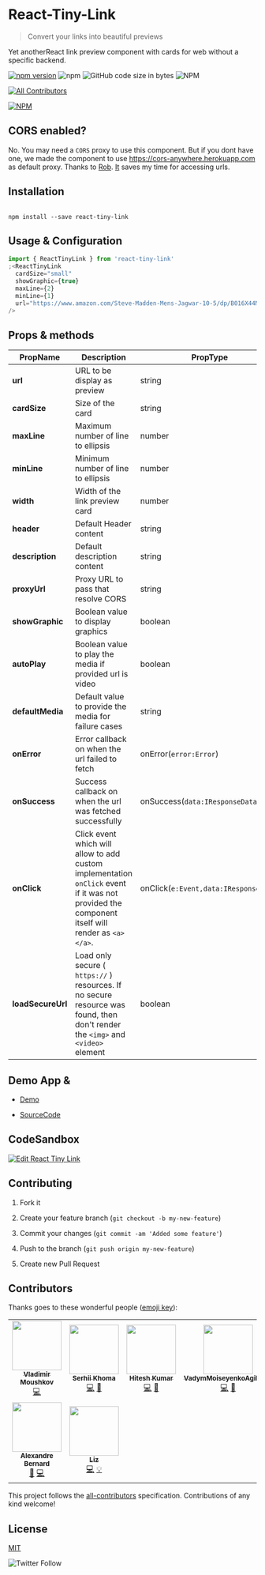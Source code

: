 # React-Tiny-Link

> Convert your links into beautiful previews

Yet anotherReact link preview component with cards for web without a specific backend.

[![npm version](https://badge.fury.io/js/react-tiny-link.svg)](https://badge.fury.io/js/react-tiny-link) ![npm](https://img.shields.io/npm/v/react-tiny-link.svg) ![GitHub code size in bytes](https://img.shields.io/github/languages/code-size/winhtaikaung/react-tiny-link.svg) ![NPM](https://img.shields.io/npm/l/react-tiny-link.svg)

[![All Contributors](https://img.shields.io/badge/all_contributors-1-orange.svg?style=flat-square)](#contributors)

[![NPM](https://nodei.co/npm/react-tiny-link.png)](https://nodei.co/npm/react-tiny-link/)

## CORS enabled?

No. You may need a `CORS` proxy to use this component. But if you dont have one, we made the component to use https://cors-anywhere.herokuapp.com as default proxy. Thanks to [Rob](https://github.com/Rob--W). [It](https://cors-anywhere.herokuapp.com) saves my time for accessing urls.

## Installation

```

npm install --save react-tiny-link

```

## Usage & Configuration

```javascript
import { ReactTinyLink } from 'react-tiny-link'
;<ReactTinyLink
  cardSize="small"
  showGraphic={true}
  maxLine={2}
  minLine={1}
  url="https://www.amazon.com/Steve-Madden-Mens-Jagwar-10-5/dp/B016X44MKA/ref=lp_18637582011_1_1?srs=18637582011&ie=UTF8&qid=1550721409&sr=8-1"
/>
```

## Props & methods

| PropName          | Description                                                                                                                                     | PropType                              | value                                          | required |
| ----------------- | ----------------------------------------------------------------------------------------------------------------------------------------------- | ------------------------------------- | ---------------------------------------------- | -------- |
| **url**           | URL to be display as preview                                                                                                                    | string                                |                                                | `true`   |
| **cardSize**      | Size of the card                                                                                                                                | string                                | default (`small`) `small`,`large`              | `false`  |
| **maxLine**       | Maximum number of line to ellipsis                                                                                                              | number                                | 2                                              | `false`  |
| **minLine**       | Minimum number of line to ellipsis                                                                                                              | number                                | 1                                              | `false`  |
| **width**         | Width of the link preview card                                                                                                                  | number                                | default(`100vw`)                               | `false`  |
| **header**        | Default Header content                                                                                                                          | string                                | null                                           | `false`  |
| **description**   | Default description content                                                                                                                     | string                                | null                                           | `false`  |
| **proxyUrl**      | Proxy URL to pass that resolve CORS                                                                                                             | string                                | default(`https://cors-anywhere.herokuapp.com`) | `false`  |
| **showGraphic**   | Boolean value to display graphics                                                                                                               | boolean                               | default(`true`)                                | `false`  |
| **autoPlay**      | Boolean value to play the media if provided url is video                                                                                        | boolean                               | default(`false`)                               | `false`  |
| **defaultMedia**  | Default value to provide the media for failure cases                                                                                            | string                                | N.A                                            | `false`  |
| **onError**       | Error callback on when the url failed to fetch                                                                                                  | onError(`error:Error`)                | N.A                                            | `false`  |
| **onSuccess**     | Success callback on when the url was fetched successfully                                                                                       | onSuccess(`data:IResponseData`)       | N.A                                            | `false`  |
| **onClick**       | Click event which will allow to add custom implementation `onClick` event if it was not provided the component itself will render as `<a></a>`. | onClick(`e:Event,data:IResponseData`) | default(`null`)                                | `false`  |
| **loadSecureUrl** | Load only secure ( `https://` ) resources. If no secure resource was found, then don't render the `<img>` and `<video>` element                 | boolean                               | default(`false`)                               | `false`  |

## Demo App &

- [Demo](https://winhtaikaung.github.io/react-tiny-link/)

- [SourceCode](https://github.com/winhtaikaung/react-tiny-link/)

## CodeSandbox

[![Edit React Tiny Link](https://codesandbox.io/static/img/play-codesandbox.svg)](https://codesandbox.io/s/monp6n08n8?fontsize=14)

## Contributing

1. Fork it

2. Create your feature branch (`git checkout -b my-new-feature`)

3. Commit your changes (`git commit -am 'Added some feature'`)

4. Push to the branch (`git push origin my-new-feature`)

5. Create new Pull Request

## Contributors

Thanks goes to these wonderful people ([emoji key](https://allcontributors.org/docs/en/emoji-key)):

<!-- ALL-CONTRIBUTORS-LIST:START - Do not remove or modify this section -->
<!-- prettier-ignore-start -->
<!-- markdownlint-disable -->
<table>
  <tr>
    <td align="center"><a href="https://github.com/vladimirmoushkov"><img src="https://avatars1.githubusercontent.com/u/21225376?v=4" width="100px;" alt=""/><br /><sub><b>Vladimir Moushkov</b></sub></a><br /><a href="https://github.com/winhtaikaung/react-tiny-link/commits?author=vladimirmoushkov" title="Code">💻</a></td>
    <td align="center"><a href="https://bitbucket.org/srghma"><img src="https://avatars2.githubusercontent.com/u/7573215?v=4" width="100px;" alt=""/><br /><sub><b>Serhii Khoma</b></sub></a><br /><a href="https://github.com/winhtaikaung/react-tiny-link/commits?author=srghma" title="Code">💻</a> <a href="https://github.com/winhtaikaung/react-tiny-link/issues?q=author%3Asrghma" title="Bug reports">🐛</a></td>
    <td align="center"><a href="http://hitesh399.github.io/"><img src="https://avatars3.githubusercontent.com/u/15153925?v=4" width="100px;" alt=""/><br /><sub><b>Hitesh Kumar</b></sub></a><br /><a href="https://github.com/winhtaikaung/react-tiny-link/commits?author=hitesh399" title="Code">💻</a> <a href="https://github.com/winhtaikaung/react-tiny-link/issues?q=author%3Ahitesh399" title="Bug reports">🐛</a></td>
    <td align="center"><a href="https://github.com/VadymMoiseyenkoAgiliway"><img src="https://avatars3.githubusercontent.com/u/45002342?v=4" width="100px;" alt=""/><br /><sub><b>VadymMoiseyenkoAgiliway</b></sub></a><br /><a href="https://github.com/winhtaikaung/react-tiny-link/commits?author=VadymMoiseyenkoAgiliway" title="Code">💻</a> <a href="https://github.com/winhtaikaung/react-tiny-link/issues?q=author%3AVadymMoiseyenkoAgiliway" title="Bug reports">🐛</a></td>
    <td align="center"><a href="https://github.com/nastikue"><img src="https://avatars1.githubusercontent.com/u/13137535?v=4" width="100px;" alt=""/><br /><sub><b>nastikue</b></sub></a><br /><a href="https://github.com/winhtaikaung/react-tiny-link/issues?q=author%3Anastikue" title="Bug reports">🐛</a></td>
    <td align="center"><a href="https://github.com/sndsabin"><img src="https://avatars2.githubusercontent.com/u/9588306?v=4" width="100px;" alt=""/><br /><sub><b>sndsabin</b></sub></a><br /><a href="https://github.com/winhtaikaung/react-tiny-link/commits?author=sndsabin" title="Code">💻</a> <a href="https://github.com/winhtaikaung/react-tiny-link/issues?q=author%3Asndsabin" title="Bug reports">🐛</a></td>
    <td align="center"><a href="https://github.com/aviskarkc10"><img src="https://avatars2.githubusercontent.com/u/13309631?v=4" width="100px;" alt=""/><br /><sub><b>Aviskar KC</b></sub></a><br /><a href="https://github.com/winhtaikaung/react-tiny-link/issues?q=author%3Aaviskarkc10" title="Bug reports">🐛</a> <a href="https://github.com/winhtaikaung/react-tiny-link/commits?author=aviskarkc10" title="Code">💻</a></td>
  </tr>
  <tr>
    <td align="center"><a href="http://ekee.io"><img src="https://avatars1.githubusercontent.com/u/17802364?v=4" width="100px;" alt=""/><br /><sub><b>Alexandre Bernard</b></sub></a><br /><a href="https://github.com/winhtaikaung/react-tiny-link/issues?q=author%3ADot-H" title="Bug reports">🐛</a> <a href="https://github.com/winhtaikaung/react-tiny-link/commits?author=Dot-H" title="Code">💻</a></td>
    <td align="center"><a href="https://github.com/lizlam"><img src="https://avatars2.githubusercontent.com/u/661514?v=4" width="100px;" alt=""/><br /><sub><b>Liz</b></sub></a><br /><a href="https://github.com/winhtaikaung/react-tiny-link/commits?author=lizlam" title="Code">💻</a> <a href="#example-lizlam" title="Examples">💡</a></td>
  </tr>
</table>

<!-- markdownlint-enable -->
<!-- prettier-ignore-end -->
<!-- ALL-CONTRIBUTORS-LIST:END -->

This project follows the [all-contributors](https://github.com/all-contributors/all-contributors) specification. Contributions of any kind welcome!

## License

[MIT](http://www.opensource.org/licenses/MIT)

![Twitter Follow](https://img.shields.io/twitter/follow/winhtaikaung.svg?style=social)

